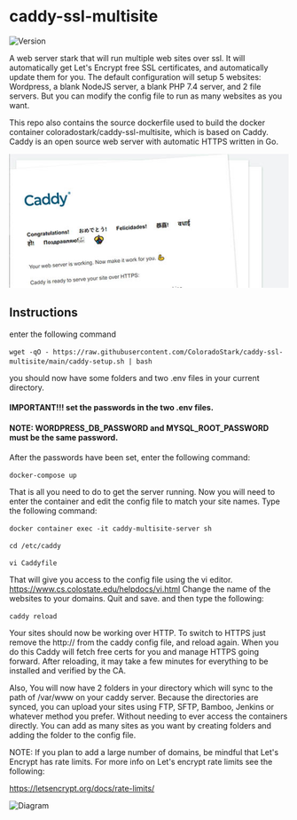 # caddy-ssl-multisite

![Version](https://img.shields.io/github/v/release/ColoradoStark/caddy-ssl-multisite)

A web server stark that will run multiple web sites over ssl.  It will automatically get Let's Encrypt free SSL certificates, and automatically update them for you.  The default configuration will setup 5 websites: Wordpress, a blank NodeJS server, a blank PHP 7.4 server, and 2 file servers.  But you can modify the config file to run as many websites as you want.  

This repo also contains the source dockerfile used to build the docker container coloradostark/caddy-ssl-multisite, which is based on Caddy. Caddy is an open source web server with automatic HTTPS written in Go.   

![Screenshot](https://github.com/ColoradoStark/caddy-ssl-multisite/raw/master/caddy.jpg)

## Instructions

enter the following command

```wget -qO - https://raw.githubusercontent.com/ColoradoStark/caddy-ssl-multisite/main/caddy-setup.sh | bash```
 
you should now have some folders and two .env files in your current directory.
#### IMPORTANT!!! set the passwords in the two .env files. 
#### NOTE: WORDPRESS_DB_PASSWORD and  MYSQL_ROOT_PASSWORD must be the same password.

After the passwords have been set, enter the following command:

```docker-compose up```

That is all you need to do to get the server running. Now you will need to enter the container and edit the config file to match your site names. Type the following command:

```docker container exec -it caddy-multisite-server sh```

```cd /etc/caddy```

```vi Caddyfile```

That will give you access to the config file using the vi editor. https://www.cs.colostate.edu/helpdocs/vi.html Change the name of the websites to your domains. Quit and save. and then type the following:

```caddy reload```

Your sites should now be working over HTTP.  To switch to HTTPS just remove the http:// from the caddy config file, and reload again.  When you do this Caddy will fetch free certs for you and manage HTTPS going forward.  After reloading, it may take a few minutes for everything to be installed and verified by the CA.

Also, You will now have 2 folders in your directory which will sync to the path of /var/www on your caddy server. Because the directories are synced, you can upload your sites using FTP, SFTP, Bamboo, Jenkins or whatever method you prefer. Without needing to ever access the containers directly.  You can add as many sites as you want by creating folders and adding the folder to the config file. 

NOTE: If you plan to add a large number of domains, be mindful that Let's Encrypt has rate limits. For more info on Let's encrypt rate limits see the following:

https://letsencrypt.org/docs/rate-limits/

![Diagram](https://raw.githubusercontent.com/ColoradoStark/caddy-ssl-multisite/master/diagram-v0-22.jpg)

